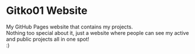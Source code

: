 # Gitko01 Website
My GitHub Pages website that contains my projects.\
Nothing too special about it, just a website where people can see my active and public projects all in one spot!\
:)
